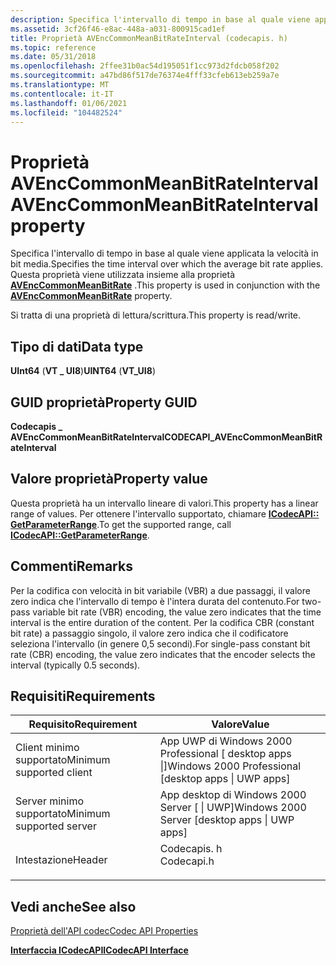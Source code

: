 ```yaml
---
description: Specifica l'intervallo di tempo in base al quale viene applicata la velocità in bit media. Questa proprietà viene utilizzata insieme alla proprietà AVEncCommonMeanBitRate.
ms.assetid: 3cf26f46-e8ac-448a-a031-800915cad1ef
title: Proprietà AVEncCommonMeanBitRateInterval (codecapis. h)
ms.topic: reference
ms.date: 05/31/2018
ms.openlocfilehash: 2ffee31b0ac54d195051f1cc973d2fdcb058f202
ms.sourcegitcommit: a47bd86f517de76374e4fff33cfeb613eb259a7e
ms.translationtype: MT
ms.contentlocale: it-IT
ms.lasthandoff: 01/06/2021
ms.locfileid: "104482524"
---
```

# <a name="avenccommonmeanbitrateinterval-property"></a><span data-ttu-id="fc453-104">Proprietà AVEncCommonMeanBitRateInterval</span><span class="sxs-lookup"><span data-stu-id="fc453-104">AVEncCommonMeanBitRateInterval property</span></span>

<span data-ttu-id="fc453-105">Specifica l'intervallo di tempo in base al quale viene applicata la velocità in bit media.</span><span class="sxs-lookup"><span data-stu-id="fc453-105">Specifies the time interval over which the average bit rate applies.</span></span> <span data-ttu-id="fc453-106">Questa proprietà viene utilizzata insieme alla proprietà [**AVEncCommonMeanBitRate**](avenccommonmeanbitrate-property.md) .</span><span class="sxs-lookup"><span data-stu-id="fc453-106">This property is used in conjunction with the [**AVEncCommonMeanBitRate**](avenccommonmeanbitrate-property.md) property.</span></span>

<span data-ttu-id="fc453-107">Si tratta di una proprietà di lettura/scrittura.</span><span class="sxs-lookup"><span data-stu-id="fc453-107">This property is read/write.</span></span>

## <a name="data-type"></a><span data-ttu-id="fc453-108">Tipo di dati</span><span class="sxs-lookup"><span data-stu-id="fc453-108">Data type</span></span>

<span data-ttu-id="fc453-109">**UInt64** (**VT \_ UI8**)</span><span class="sxs-lookup"><span data-stu-id="fc453-109">**UINT64** (**VT\_UI8**)</span></span>

## <a name="property-guid"></a><span data-ttu-id="fc453-110">GUID proprietà</span><span class="sxs-lookup"><span data-stu-id="fc453-110">Property GUID</span></span>

<span data-ttu-id="fc453-111">**Codecapis \_ AVEncCommonMeanBitRateInterval**</span><span class="sxs-lookup"><span data-stu-id="fc453-111">**CODECAPI\_AVEncCommonMeanBitRateInterval**</span></span>

## <a name="property-value"></a><span data-ttu-id="fc453-112">Valore proprietà</span><span class="sxs-lookup"><span data-stu-id="fc453-112">Property value</span></span>

<span data-ttu-id="fc453-113">Questa proprietà ha un intervallo lineare di valori.</span><span class="sxs-lookup"><span data-stu-id="fc453-113">This property has a linear range of values.</span></span> <span data-ttu-id="fc453-114">Per ottenere l'intervallo supportato, chiamare [**ICodecAPI:: GetParameterRange**](/windows/desktop/api/Strmif/nf-strmif-icodecapi-getparameterrange).</span><span class="sxs-lookup"><span data-stu-id="fc453-114">To get the supported range, call [**ICodecAPI::GetParameterRange**](/windows/desktop/api/Strmif/nf-strmif-icodecapi-getparameterrange).</span></span>

## <a name="remarks"></a><span data-ttu-id="fc453-115">Commenti</span><span class="sxs-lookup"><span data-stu-id="fc453-115">Remarks</span></span>

<span data-ttu-id="fc453-116">Per la codifica con velocità in bit variabile (VBR) a due passaggi, il valore zero indica che l'intervallo di tempo è l'intera durata del contenuto.</span><span class="sxs-lookup"><span data-stu-id="fc453-116">For two-pass variable bit rate (VBR) encoding, the value zero indicates that the time interval is the entire duration of the content.</span></span> <span data-ttu-id="fc453-117">Per la codifica CBR (constant bit rate) a passaggio singolo, il valore zero indica che il codificatore seleziona l'intervallo (in genere 0,5 secondi).</span><span class="sxs-lookup"><span data-stu-id="fc453-117">For single-pass constant bit rate (CBR) encoding, the value zero indicates that the encoder selects the interval (typically 0.5 seconds).</span></span>

## <a name="requirements"></a><span data-ttu-id="fc453-118">Requisiti</span><span class="sxs-lookup"><span data-stu-id="fc453-118">Requirements</span></span>



| <span data-ttu-id="fc453-119">Requisito</span><span class="sxs-lookup"><span data-stu-id="fc453-119">Requirement</span></span> | <span data-ttu-id="fc453-120">Valore</span><span class="sxs-lookup"><span data-stu-id="fc453-120">Value</span></span> |
|-------------------------------------|---------------------------------------------------------------------------------------|
| <span data-ttu-id="fc453-121">Client minimo supportato</span><span class="sxs-lookup"><span data-stu-id="fc453-121">Minimum supported client</span></span><br/> | <span data-ttu-id="fc453-122">App UWP di Windows 2000 Professional \[ desktop apps \|\]</span><span class="sxs-lookup"><span data-stu-id="fc453-122">Windows 2000 Professional \[desktop apps \| UWP apps\]</span></span><br/>                     |
| <span data-ttu-id="fc453-123">Server minimo supportato</span><span class="sxs-lookup"><span data-stu-id="fc453-123">Minimum supported server</span></span><br/> | <span data-ttu-id="fc453-124">App desktop di Windows 2000 Server \[ \| UWP\]</span><span class="sxs-lookup"><span data-stu-id="fc453-124">Windows 2000 Server \[desktop apps \| UWP apps\]</span></span><br/>                           |
| <span data-ttu-id="fc453-125">Intestazione</span><span class="sxs-lookup"><span data-stu-id="fc453-125">Header</span></span><br/>                   | <dl> <span data-ttu-id="fc453-126"><dt>Codecapis. h</dt></span><span class="sxs-lookup"><span data-stu-id="fc453-126"><dt>Codecapi.h</dt></span></span> </dl> |



## <a name="see-also"></a><span data-ttu-id="fc453-127">Vedi anche</span><span class="sxs-lookup"><span data-stu-id="fc453-127">See also</span></span>

<dl> <dt>

[<span data-ttu-id="fc453-128">Proprietà dell'API codec</span><span class="sxs-lookup"><span data-stu-id="fc453-128">Codec API Properties</span></span>](codec-api-properties.md)
</dt> <dt>

[<span data-ttu-id="fc453-129">**Interfaccia ICodecAPI**</span><span class="sxs-lookup"><span data-stu-id="fc453-129">**ICodecAPI Interface**</span></span>](/windows/desktop/api/Strmif/nn-strmif-icodecapi)
</dt> </dl>

 

 




